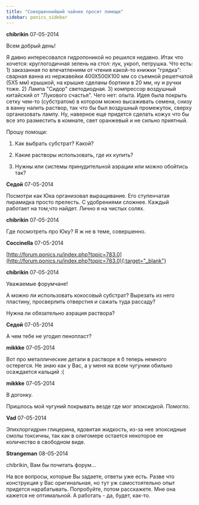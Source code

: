 ```yaml
---
title: "Совершеннийший чайник просит помощи"
sidebar: ponics_sidebar
---
```


**chibrikin** 07-05-2014

Всем добрый день!

Я давно интересовался гидропоникой но решился недавно. Итак что хочется: круглогодичная зелень на стол: лук, укроп, петрушка. Что есть: 1) заказанная по впечатлениям от чтения какой-то книжки "грядка": сварная ванна из нержавейки 400Х500Х100 мм со съемной решетчатой (5Х5 мм) крышкой, на крышке сделаны бортики в 20 мм, ну и ручки тоже. 2) Лампа "Сидор" светодиодная. 3) компрессор воздушный китайский от "Лукового счастья". Чего нет: опыта. Идея была покрыть сетку чем-то (субстратом) в котором можно высаживать семена, снизу в ванну налить раствор, так что бы был воздушный промежуток, сверху организовать лампу. Ну, наверное еще придется сделать кожух что бы все это разместить в комнате, свет оранжевый и не сильно приятный.

Прошу помощи: 

1. Как выбрать субстрат? Какой?

2. Какие растворы использовать, где их купить?

3. Нужны или системы принудительной аэрации или можно обойтись так?


**Седой** 07-05-2014

Посмотри как Юка организовал выращивание. Его ступенчатая пирамидка просто прелесть. С удобрениями сложнее. Каждый работает на том,что найдет. Лично я на чистых солях.


**chibrikin** 07-05-2014

Где посмотреть про Юку? Я ж не в теме, совершенно.


**Coccinella** 07-05-2014

[http://forum.ponics.ru/index.php?topic=783.0](http://forum.ponics.ru/index.php?topic=783.0){:target="_blank"}


**chibrikin** 07-05-2014

Уважаемые форумчане!

А можно ли использовать кокосовый субстрат? Вырезать из него пластину, просверлить отверстия и сажать туда рассаду? 

Нужна ли обязательно аэрация раствора?


**Седой** 07-05-2014

А чем тебе не угодил пенопласт?


**mikkke** 07-05-2014

Вот про металлические детали в растворе я б теперь немного остерегся. Не знаю как у Вас, а у меня на всем чугунии обильно осаждается кальций :(


**mikkke** 07-05-2014

В догонку.

Пришлось мой чугуний покрывать везде где мог эпоксидкой. Помогло.


**Vad** 07-05-2014

Эпихлоргидрин глицерина, ядовитая жидкость, из-за нее эпоксидные смолы токсичны, так как в олигомере остается некоторое ее количество в свободном виде.


**Strangeman** 08-05-2014

chibrikin, Вам бы почитать форум...

На все вопросы, которые Вы задаете, ответы уже есть. Разве что конструкция у Вас оригинальная, но тут уж самостоятельно опыт придется нарабатывать. Попробуйте, потом расскажете. Мне она кажется не оптимальной. А работать - да, будет, как-то.


